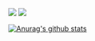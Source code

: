 <a target="_blank" rel="noopener noreferrer" href="https://camo.githubusercontent.com/a61e51b2c18a6162caab2b4b87ace8ee316c28eb02e41f80aa99c9f9023fe9a6/68747470733a2f2f696d672e736869656c64732e696f2f62616467652f4a6176612d4544384230303f7374796c653d666c61742d737175617265266c6f676f3d6a617661266c6f676f436f6c6f723d7768697465">
<img src="https://camo.githubusercontent.com/a61e51b2c18a6162caab2b4b87ace8ee316c28eb02e41f80aa99c9f9023fe9a6/68747470733a2f2f696d672e736869656c64732e696f2f62616467652f4a6176612d4544384230303f7374796c653d666c61742d737175617265266c6f676f3d6a617661266c6f676f436f6c6f723d7768697465" data-canonical-src="https://img.shields.io/badge/Java-ED8B00?style=flat-square&amp;logo=java&amp;logoColor=white" style="max-width:100%;"></a>
<a target="_blank" rel="noopener noreferrer" href="https://camo.githubusercontent.com/1f38af5ca8299d9d7bc2df4b6f22a69533a0938bc9049023efa97c58c7218494/68747470733a2f2f696d672e736869656c64732e696f2f62616467652f537072696e67426f6f742d3644423333463f7374796c653d666c61742d737175617265266c6f676f3d537072696e67266c6f676f436f6c6f723d7768697465"><img src="https://camo.githubusercontent.com/1f38af5ca8299d9d7bc2df4b6f22a69533a0938bc9049023efa97c58c7218494/68747470733a2f2f696d672e736869656c64732e696f2f62616467652f537072696e67426f6f742d3644423333463f7374796c653d666c61742d737175617265266c6f676f3d537072696e67266c6f676f436f6c6f723d7768697465" data-canonical-src="https://img.shields.io/badge/SpringBoot-6DB33F?style=flat-square&amp;logo=Spring&amp;logoColor=white" style="max-width:100%;"></a>


[![Anurag's github stats](https://github-readme-stats.vercel.app/api?username=username)](https://github.com/anuraghazra/github-readme-stats)



<!--
**GyeomFka/GyeomFka** is a ✨ _special_ ✨ repository because its `README.md` (this file) appears on your GitHub profile.

Here are some ideas to get you started:

- 🔭 I’m currently working on ...
- 🌱 I’m currently learning ...
- 👯 I’m looking to collaborate on ...
- 🤔 I’m looking for help with ...
- 💬 Ask me about ...
- 📫 How to reach me: ...
- 😄 Pronouns: ...
- ⚡ Fun fact: ...
-->

